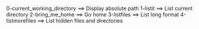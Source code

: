 0-current_working_directory ==> Display absolute path
1-listit ==> List current directory
2-bring_me_home ==> Go home
3-listfiles ==> List long format
4-listmorefiles ==> List hidden files and directories
